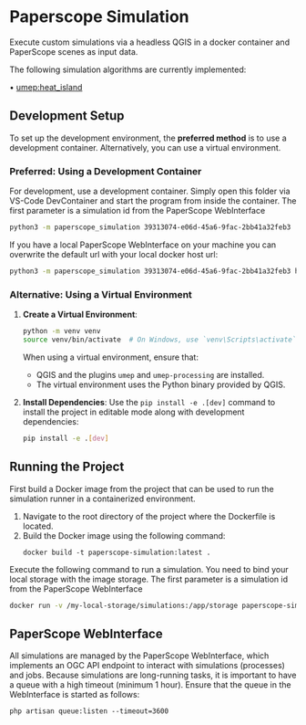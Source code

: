 # Paperscope Simulation

Execute custom simulations via a headless QGIS in a docker container and PaperScope scenes as input data.

The following simulation algorithms are currently implemented:

• [umep:heat_island](https://umep-docs.readthedocs.io/en/latest/processor/Urban%20Heat%20Island%20TARGET.html)

## Development Setup

To set up the development environment, the **preferred method** is to use a development container. Alternatively, you can use a virtual environment.

### Preferred: Using a Development Container

For development, use a development container. Simply open this folder via VS-Code DevContainer and start the program from inside the container. The first parameter is a simulation id from the PaperScope WebInterface
```bash
python3 -m paperscope_simulation 39313074-e06d-45a6-9fac-2bb41a32feb3
```

If you have a local PaperScope WebInterface on your machine you can overwrite the default url with your local docker host url:
```bash
python3 -m paperscope_simulation 39313074-e06d-45a6-9fac-2bb41a32feb3 http://host.docker.internal/hcu/paperscope-website/public/
```


### Alternative: Using a Virtual Environment

1. **Create a Virtual Environment**:
   ```bash
   python -m venv venv
   source venv/bin/activate  # On Windows, use `venv\Scripts\activate`
   ```
   When using a virtual environment, ensure that:
   - QGIS and the plugins `umep` and `umep-processing` are installed.
   - The virtual environment uses the Python binary provided by QGIS.

2. **Install Dependencies**:
   Use the `pip install -e .[dev]` command to install the project in editable mode along with development dependencies:
   ```bash
   pip install -e .[dev]
   ```

## Running the Project

First build a Docker image from the project that can be used to run the simulation runner in a containerized environment.

1. Navigate to the root directory of the project where the Dockerfile is located.
2. Build the Docker image using the following command:
    ```
    docker build -t paperscope-simulation:latest .
    ```


Execute the following command to run a simulation. You need to bind your local storage with the image storage. The first parameter is a simulation id from the PaperScope WebInterface
```bash
docker run -v /my-local-storage/simulations:/app/storage paperscope-simulation:latest python3 -m paperscope_simulation 39313074-e06d-45a6-9fac-2bb41a32feb3
```

## PaperScope WebInterface

All simulations are managed by the PaperScope WebInterface, which implements an OGC API endpoint to interact with simulations (processes) and jobs. Because simulations are long-running tasks, it is important to have a queue with a high timeout (minimum 1 hour). Ensure that the queue in the WebInterface is started as follows:
```
php artisan queue:listen --timeout=3600
```
